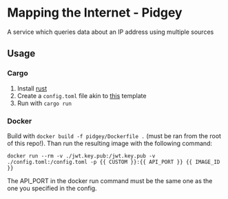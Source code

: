 # Mapping the Internet - Pidgey
A service which queries data about an IP address using multiple sources

## Usage
### Cargo
1. Install [rust](https://www.rust-lang.org/learn/get-started)
2. Create a `config.toml` file akin to [this](./config/config.toml) template
3. Run with `cargo run`

### Docker
Build with `docker build -f pidgey/Dockerfile .` (must be ran from the root of this repo!). Than run the resulting image with the following command:
```
docker run --rm -v ./jwt.key.pub:/jwt.key.pub -v ./config.toml:/config.toml -p {{ CUSTOM }}:{{ API_PORT }} {{ IMAGE_ID }}
```

The API_PORT in the docker run command must be the same one as the one you specified in the config.

